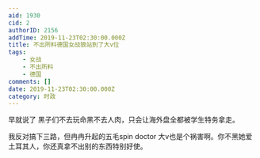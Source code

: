 ```yaml
---
aid: 1930
cid: 2
authorID: 2156
addTime: 2019-11-23T02:30:00.000Z
title: 不出所料德国女战狼站到了大v位
tags:
    - 女战
    - 不出所料
    - 德国
comments: []
date: 2019-11-23T02:30:00.000Z
category: 时政
---
```


早就说了 黑子们不去玩命黑不去人肉，只会让海外盘全都被学生特务拿走。

我反对搞下三路，但冉冉升起的五毛spin doctor 大v也是个祸害啊。你不黑她爱土耳其人，你还真拿不出别的东西特别好使。
